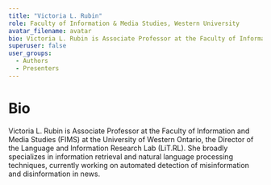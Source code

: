 ```yaml
---
title: "Victoria L. Rubin"
role: Faculty of Information & Media Studies, Western University
avatar_filename: avatar
bio: Victoria L. Rubin is Associate Professor at the Faculty of Information and Media Studies (FIMS) at the University of Western Ontario, the Director of the Language and Information Research Lab (LiT.RL). She broadly specializes in information retrieval and natural language processing techniques, currently working on automated detection of misinformation and disinformation in news.
superuser: false
user_groups:
  - Authors
  - Presenters
---
```


# Bio
Victoria L. Rubin is Associate Professor at the Faculty of Information and Media Studies (FIMS) at the University of Western Ontario, the Director of the Language and Information Research Lab (LiT.RL). She broadly specializes in information retrieval and natural language processing techniques, currently working on automated detection of misinformation and disinformation in news.